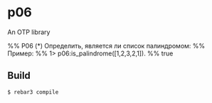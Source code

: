 p06
=====

An OTP library

%% P06 (*) Определить, является ли список палиндромом:
%% Пример:
%% 1> p06:is_palindrome([1,2,3,2,1]).
%% true

Build
-----

    $ rebar3 compile
